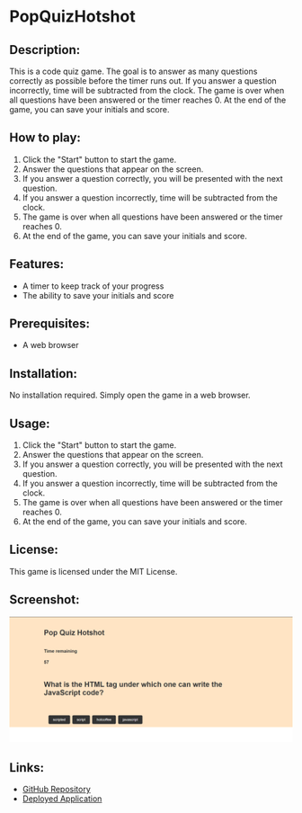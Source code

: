 # PopQuizHotshot


## Description: 

This is a code quiz game. The goal is to answer as many questions correctly as possible before the timer runs out. If you answer a question incorrectly, time will be subtracted from the clock. The game is over when all questions have been answered or the timer reaches 0. At the end of the game, you can save your initials and score.


## How to play:

1. Click the "Start" button to start the game.
2. Answer the questions that appear on the screen.
3. If you answer a question correctly, you will be presented with the next question.
4. If you answer a question incorrectly, time will be subtracted from the clock.
5. The game is over when all questions have been answered or the timer reaches 0.
6. At the end of the game, you can save your initials and score.


## Features:

- A timer to keep track of your progress
- The ability to save your initials and score


## Prerequisites:

- A web browser


## Installation:

No installation required. Simply open the game in a web browser.


## Usage:

1. Click the "Start" button to start the game.
2. Answer the questions that appear on the screen.
3. If you answer a question correctly, you will be presented with the next question.
4. If you answer a question incorrectly, time will be subtracted from the clock.
5. The game is over when all questions have been answered or the timer reaches 0.
6. At the end of the game, you can save your initials and score.


## License:

This game is licensed under the MIT License.


## Screenshot:

![Screenshot](./assets/QuizScreenshot.png)


## Links:

- [GitHub Repository](https://github.com/Flagg217/PopQuizHotshot.git)
- [Deployed Application](https://flagg217.github.io/PopQuizHotshot/)